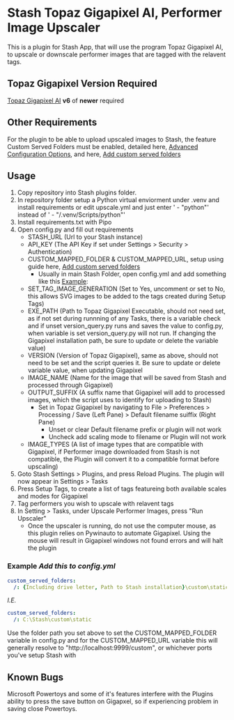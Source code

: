 # Stash Topaz Gigapixel AI, Performer Image Upscaler

This is a plugin for Stash App, that will use the program Topaz Gigapixel AI, to upscale or downscale performer images that are tagged with the relavent tags.

## Topaz Gigapixel Version Required

[Topaz Gigapixel AI](https://www.topazlabs.com/gigapixel-ai) **v6** of **newer** required

## Other Requirements

For the plugin to be able to upload upscaled images to Stash, the feature Custom Served Folders must be enabled, detailed here, [Advanced Configuration Options](https://github.com/stashapp/stash/wiki/Advanced-Configuration-Options), and here, [Add custom served folders](https://github.com/stashapp/stash/pull/620)

## Usage

1. Copy repository into Stash plugins folder.
2. In repository folder setup a Python virtual enviorment under .venv and install requirements or edit upscale.yml and just enter ' - "python"' instead of ' - "/.venv/Scripts/python"'
3. Install requirements.txt with Pipo
4. Open config.py and fill out requirements
    * STASH_URL (Url to your Stash instance)
    * API_KEY (The API Key if set under Settings > Security > Authentication)
    * CUSTOM_MAPPED_FOLDER & CUSTOM_MAPPED_URL, setup using guide here, [Add custom served folders](https://github.com/stashapp/stash/pull/620)
        * Usually in main Stash Folder, open config.yml and add something like this <a href="#example">Example</a>:
    * SET_TAG_IMAGE_GENERATION (Set to Yes, uncomment or set to No, this allows SVG images to be added to the tags created during Setup Tags)
    * EXE_PATH (Path to Topaz Gigapixel Executable, should not need set, as if not set during runnning of any Tasks, there is a variable check and if unset version_query.py runs and saves the value to config.py, when variable is set version_query.py will not run. If changing the Gigapixel installation path, be sure to update or delete the variable value)
    * VERSION (Version of Topaz Gigapixel), same as above, should not need to be set and the script queries it. Be sure to update or delete variable value, when updating Gigapixel
    * IMAGE_NAME (Name for the image that will be saved from Stash and processed through Gigapixel)
    * OUTPUT_SUFFIX (A suffix name that Gigapixel will add to processed images, which the script uses to identify for uploading to Stash)
        * Set in Topaz Gigapixel by navigating to File > Preferences > Processing / Save (Left Pane) > Default filename suiffix (Right Pane)
            * Unset or clear Default filename prefix or plugin will not work
            * Uncheck add scaling mode to filename or Plugin will not work
    * IMAGE_TYPES (A list of image types that are compatible with Gigapixel, if Performer image downloaded from Stash is not compatible, the Plugin will convert it to a compatible format before upscaling)
5. Goto Stash Settings > Plugins, and press Reload Plugins. The plugin will now appear in Settings > Tasks
6. Press Setup Tags, to create a list of tags featureing both available scales and modes for Gigapixel
7. Tag performers you wish to upscale with relavent tags
8. In Setting > Tasks, under Upscale Performer Images, press "Run Upscaler"
    * Once the upscaler is running, do not use the computer mouse, as this plugin relies on Pywinauto to automate Gigapixel. Using the mouse will result in Gigapixel windows not found errors and will halt the plugin

### Example *Add this to config.yml*

```yaml
custom_served_folders:
  /: {Including drive letter, Path to Stash installation}\custom\static
```

*I.E.*

```yaml
custom_served_folders:
  /: C:\Stash\custom\static
```

Use the folder path you set above to set the CUSTOM_MAPPED_FOLDER variable in config.py and for the CUSTOM_MAPPED_URL variable this will generally resolve to "http://localhost:9999/custom", or whichever ports you've setup Stash with

## Known Bugs

Microsoft Powertoys and some of it's features interfere with the Plugins ability to press the save button on Gigapxel, so if experiencing problem in saving close Powertoys.
